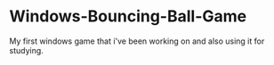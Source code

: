 # Windows-Bouncing-Ball-Game
My first windows game that i've been working on and also using it for studying.
